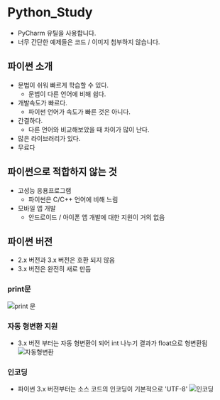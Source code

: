# Python_Study
- PyCharm 유틸을 사용합니다.
- 너무 간단한 예제들은 코드 / 이미지 첨부하지 않습니다.

## 파이썬 소개
- 문법이 쉬워 빠르게 학습할 수 있다.
    - 문법이 다른 언어에 비해 쉽다.
- 개발속도가 빠르다.
    - 파이썬 언어가 속도가 빠른 것은 아니다.
- 간결하다.
    - 다른 언어와 비교해보았을 때 차이가 많이 난다.
- 많은 라이브러리가 있다.
- 무료다


## 파이썬으로 적합하지 않는 것
- 고성능 응용프로그램
    - 파이썬은 C/C++ 언어에 비해 느림
- 모바일 앱 개발
    - 안드로이드 / 아이폰 앱 개발에 대한 지원이 거의 없음
    

## 파이썬 버전
- 2.x 버전과 3.x 버전은 호환 되지 않음
- 3.x 버전은 완전히 새로 만듬

### print문
![print 문](https://user-images.githubusercontent.com/58713853/71067673-501d0680-21b8-11ea-8995-1d2e888c4cb3.PNG)

### 자동 형변환 지원
- 3.x 버전 부터는 자동 형변환이 되어 int 나누기 결과가 float으로 형변환됨
![자동형변환](https://user-images.githubusercontent.com/58713853/71067696-54e1ba80-21b8-11ea-99a0-d895f4562a2e.PNG)

### 인코딩
- 파이썬 3.x 버전부터는 소스 코드의 인코딩이 기본적으로 'UTF-8'
![인코딩](https://user-images.githubusercontent.com/58713853/71067704-590dd800-21b8-11ea-8e98-8248d6f12620.PNG)
